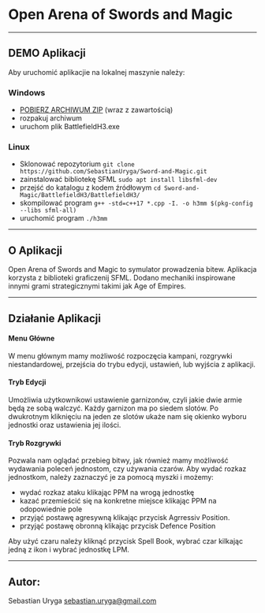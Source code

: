 # Open Arena of Swords and Magic

---

## DEMO Aplikacji

Aby uruchomić aplikacjie na lokalnej maszynie należy:

### Windows
 - [POBIERZ ARCHIWUM ZIP](https://github.com/SebastianUryga/Heroes3-engine/files/7618349/Release.zip) (wraz z zawartością)
 - rozpakuj archiwum
 - uruchom plik BattlefieldH3.exe
 
### Linux
 - Sklonować repozytorium       ```git clone https://github.com/SebastianUryga/Sword-and-Magic.git```
 - zainstalować bibliotekę SFML ```sudo apt install libsfml-dev```
 - przejść do katalogu z kodem źródłowym ```cd Sword-and-Magic/BattlefieldH3/BattlefieldH3/```
 - skompilować program          ```g++ -std=c++17 *.cpp -I. -o h3mm $(pkg-config --libs sfml-all)```
 - uruchomić program            ```./h3mm```

---
## O Aplikacji
Open Arena of Swords and Magic to symulator prowadzenia bitew. 
Aplikacja korzysta z biblioteki graficzenij SFML. 
Dodano mechaniki inspirowane innymi grami strategicznymi takimi jak Age of Empires.

---
## Działanie Aplikacji
#### Menu Główne
W menu głównym mamy możliwość rozpoczęcia kampani, rozgrywki niestandardowej, przejścia do trybu edycji, ustawień, lub wyjścia z aplikacji.
#### Tryb Edycji
Umożliwia użytkownikowi ustawienie garnizonów, czyli jakie dwie armie będą ze sobą walczyć.
Każdy garnizon ma po siedem slotów. Po dwukrotnym kliknięciu na jeden ze slotów ukaże nam się okienko wyboru jednostki oraz ustawienia jej ilości.
#### Tryb Rozgrywki
Pozwala nam oglądać przebieg bitwy, jak również mamy możliwość wydawania poleceń jednostom, czy używania czarów.
Aby wydać rozkaz jednostkom, należy zaznaczyć je za pomocą myszki i możemy:
- wydać rozkaz ataku klikając PPM na wrogą jednostkę
- kazać przemieścić się na konkretne miejsce klikając PPM na odopowiednie pole
- przyjąć postawę agresywną klikając przycisk Agrressiv Position.
- przyjąć postawę obronną klikając przycisk Defence Position

Aby użyć czaru należy kliknąć przycisk Spell Book, wybrać czar kilkając jedną z ikon i wybrać jednostkę LPM.

---
## Autor:
Sebastian Uryga
sebastian.uryga@gmail.com
